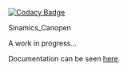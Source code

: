 [![Codacy Badge](https://api.codacy.com/project/badge/Grade/fdb620d4eab6451da84bb0de833dcf35)](https://www.codacy.com/app/brtiberio/Sinamics_Canopen?utm_source=github.com&amp;utm_medium=referral&amp;utm_content=brtiberio/Sinamics_Canopen&amp;utm_campaign=Badge_Grade)

Sinamics_Canopen

A work in progress...

Documentation can be seen  [here](https://sinamics-canopen.readthedocs.io/en/latest/index.html).